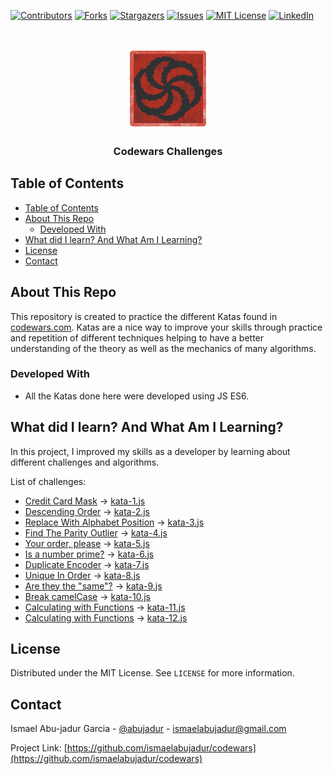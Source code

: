 <!-- PROJECT SHIELDS -->
<!--
*** I'm using markdown "reference style" links for readability.
*** Reference links are enclosed in brackets [ ] instead of parentheses ( ).
*** See the bottom of this document for the declaration of the reference variables
*** for contributors-url, forks-url, etc. This is an optional, concise syntax you may use.
*** https://www.markdownguide.org/basic-syntax/#reference-style-links
-->

[![Contributors][contributors-shield]][contributors-url]
[![Forks][forks-shield]][forks-url]
[![Stargazers][stars-shield]][stars-url]
[![Issues][issues-shield]][issues-url]
[![MIT License][license-shield]][license-url]
[![LinkedIn][linkedin-shield]][linkedin-url]

<!-- PROJECT LOGO -->
<br />
<p align="center">
  <a href="https://github.com/ismaelabujadur/codewars">
    <img src="images/logo.png" alt="Logo" width="128" height="128">
  </a>

  <h3 align="center">Codewars Challenges</h3>
</p>

<!-- TABLE OF CONTENTS -->

## Table of Contents

- [Table of Contents](#table-of-contents)
- [About This Repo](#about-this-repo)
  - [Developed With](#developed-with)
- [What did I learn? And What Am I Learning?](#what-did-i-learn-and-what-am-i-learning)
- [License](#license)
- [Contact](#contact)

<!-- ABOUT THE PROJECT -->

## About This Repo

This repository is created to practice the different Katas found in [codewars.com](https://www.codewars.com/). Katas are a nice way to improve your skills through practice and repetition of different techniques helping to have a better understanding of the theory as well as the mechanics of many algorithms.

### Developed With

- All the Katas done here were developed using JS ES6.

<!-- WHAT DID I LEARN -->
## What did I learn? And What Am I Learning?

In this project, I improved my skills as a developer by learning about different challenges and algorithms.

List of challenges:

- [Credit Card Mask](https://www.codewars.com/kata/5412509bd436bd33920011bc) -> [kata-1.js](kata-1.js)
- [Descending Order](https://www.codewars.com/kata/5467e4d82edf8bbf40000155) -> [kata-2.js](kata-2.js)
- [Replace With Alphabet Position](https://www.codewars.com/kata/546f922b54af40e1e90001da) -> [kata-3.js](kata-3.js)
- [Find The Parity Outlier](https://www.codewars.com/kata/5526fc09a1bbd946250002dc) -> [kata-4.js](kata-4.js)
- [Your order, please](https://www.codewars.com/kata/55c45be3b2079eccff00010f) -> [kata-5.js](kata-5.js)
- [Is a number prime?](https://www.codewars.com/kata/5262119038c0985a5b00029f) -> [kata-6.js](kata-6.js)
- [Duplicate Encoder](https://www.codewars.com/kata/54b42f9314d9229fd6000d9c) -> [kata-7.js](kata-7.js)
- [Unique In Order](https://www.codewars.com/kata/54e6533c92449cc251001667) -> [kata-8.js](kata-8.js)
- [Are they the "same"?](https://www.codewars.com/kata/550498447451fbbd7600041c) -> [kata-9.js](kata-9.js)
- [Break camelCase](https://www.codewars.com/kata/5208f99aee097e6552000148) -> [kata-10.js](kata-10.js)
- [Calculating with Functions](https://www.codewars.com/kata/525f3eda17c7cd9f9e000b39) -> [kata-11.js](kata-11.js)
- [Calculating with Functions](https://www.codewars.com/kata/526571aae218b8ee490006f4) -> [kata-12.js](kata-12.js)
  

<!-- LICENSE -->

## License

Distributed under the MIT License. See `LICENSE` for more information.

<!-- CONTACT -->

## Contact

Ismael Abu-jadur Garcia - [@abujadur](https://twitter.com/abujadur) - ismaelabujadur@gmail.com

Project Link: [https://github.com/ismaelabujadur/codewars](https://github.com/ismaelabujadur/codewars)

<!-- MARKDOWN LINKS & IMAGES -->

[contributors-shield]: https://img.shields.io/github/contributors/nowrie141/django_library?style=flat-square
[contributors-url]: https://github.com/ismaelabujadur/codewars/graphs/contributors
[forks-shield]: https://img.shields.io/github/forks/nowrie141/django_library.svg?style=flat-square
[forks-url]: https://github.com/ismaelabujadur/codewars/network/members
[stars-shield]: https://img.shields.io/github/stars/nowrie141/django_library.svg?style=flat-square
[stars-url]: https://github.com/ismaelabujadur/codewars/stargazers
[issues-shield]: https://img.shields.io/github/issues/nowrie141/django_library.svg?style=flat-square
[issues-url]: https://github.com/ismaelabujadur/codewars/issues
[license-shield]: https://img.shields.io/github/license/nowrie141/django_library.svg?style=flat-square
[license-url]: https://github.com/ismaelabujadur/codewars/blob/master/LICENSE.txt
[linkedin-shield]: https://img.shields.io/badge/-LinkedIn-black.svg?style=flat-square&logo=linkedin&colorB=555
[linkedin-url]: https://linkedin.com/in/ismael-abu-jadur-garcía-809154a6
